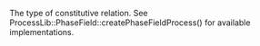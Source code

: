 The type of constitutive relation. See
ProcessLib::PhaseField::createPhaseFieldProcess()
for available implementations.
